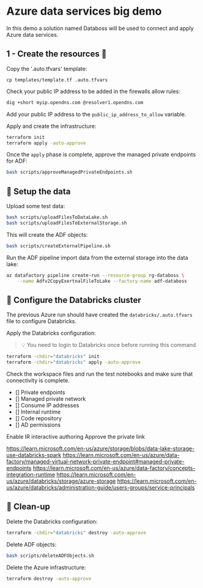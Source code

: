 # Azure data services big demo

In this demo a solution named Databoss will be used to connect and apply Azure data services.

## 1 - Create the resources 🚀

Copy the '.auto.tfvars' template:

```
cp templates/template.tf .auto.tfvars
```

Check your public IP address to be added in the firewalls allow rules:

```sh
dig +short myip.opendns.com @resolver1.opendns.com
```

Add your public IP address to the `public_ip_address_to_allow` variable.

Apply and create the infrastructure:

```sh
terraform init
terraform apply -auto-approve
```

Once the `apply` phase is complete, approve the managed private endpoints for ADF:

```sh
bash scripts/approveManagedPrivateEndpoints.sh
```

## 💾 Setup the data

Upload some test data:

```sh
bash scripts/uploadFilesToDataLake.sh
bash scripts/uploadFilesToExternalStorage.sh
```

This will create the ADF objects:

```sh
bash scripts/createExternalPipeline.sh
```

Run the ADF pipeline import data from the external storage into the data lake:

```sh
az datafactory pipeline create-run --resource-group rg-databoss \
    --name Adfv2CopyExertnalFileToLake --factory-name adf-databoss
```

## 🧰 Configure the Databricks cluster

The previous Azure run should have created the `databricks/.auto.tfvars` file to configure Databricks.

Apply the Databricks configuration:

> 💡 You need to login to Databricks once before running this command.

```sh
terraform -chdir="databricks" init
terraform -chdir="databricks" apply -auto-approve
```

Check the workspace files and run the test notebooks and make sure that connectivity is complete.



- [] Private endpoints
- [] Managed private network
- [] Consume IP addresses
- [] Internal runtime
- [] Code repository
- [] AD permissions

Enable IR interactive authoring
Approve the private link


https://learn.microsoft.com/en-us/azure/storage/blobs/data-lake-storage-use-databricks-spark
https://learn.microsoft.com/en-us/azure/data-factory/managed-virtual-network-private-endpoint#managed-private-endpoints
https://learn.microsoft.com/en-us/azure/data-factory/concepts-integration-runtime
https://learn.microsoft.com/en-us/azure/databricks/storage/azure-storage
https://learn.microsoft.com/en-us/azure/databricks/administration-guide/users-groups/service-principals


## 🧹 Clean-up

Delete the Databricks configuration:

```sh
terraform -chdir="databricks" destroy -auto-approve
```

Delete ADF objects:

```sh
bash scripts/deleteADFObjects.sh
```

Delete the Azure infrastructure:

```sh
terraform destroy -auto-approve
```
